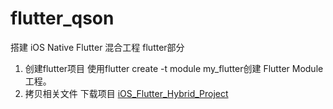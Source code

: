 # flutter_qson
搭建 iOS Native Flutter 混合工程 flutter部分


1. 创建flutter项目
   使用flutter create -t module my_flutter创建 Flutter Module 工程。
2. 拷贝相关文件
   下载项目 [iOS_Flutter_Hybrid_Project](https://github.com/CaffreySun/iOS_Flutter_Hybrid_Project)
  
